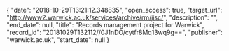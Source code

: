 {
  "date": "2018-10-29T13:21:12.348835", 
  "open_access": true, 
  "target_url": "http://www2.warwick.ac.uk/services/archive/rm/jisc/", 
  "description": "", 
  "end_date": null, 
  "title": "Records management project for Warwick", 
  "record_id": "20181029T132112//0J1nDO/cytfr8Mq13wq9g==", 
  "publisher": "warwick.ac.uk", 
  "start_date": null
}

